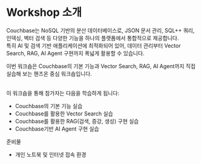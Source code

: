 # Workshop 소개

Couchbase는 NoSQL 기반의 분산 데이터베이스로, JSON 문서 관리, SQL++ 쿼리, 인덱싱, 벡터 검색 등 다양한 기능을 하나의 플랫폼에서 통합적으로 제공합니다.\
특히 AI 및 검색 기반 애플리케이션에 최적화되어 있어, 데이터 관리부터 Vector Search, RAG, AI Agent 구현까지 폭넓게 활용할 수 있습니다.

이번 워크숍은 Couchbase의 기본 기능과 Vector Search, RAG, AI Agent까지 직접 실습해 보는 핸즈온 중심 워크숍입니다.

\
이 워크숍을 통해 참가자는 다음을 학습하게 됩니다:

* Couchbase의 기본 기능 실습
* Couchbase를 활용한 Vector Search 실습
* Couchbase를 활용한 RAG(검색, 증강, 생성)  구현 실습
* Couchbase기반 AI Agent 구현 실습



준비물

* 개인 노트북 및 인터넷 접속 환경




